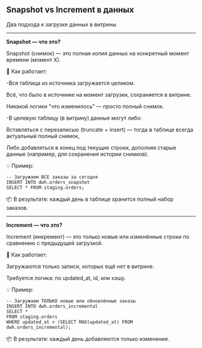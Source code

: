 ## Snapshot vs Increment в данных

Два подхода к загрузке данных в витрины

--------------------------------------------------------------------------
**Snapshot — что это?**

Snapshot (снимок) — это полная копия данных на конкретный момент времени (момент Х).

📌 Как работает:

-Вся таблица из источника загружается целиком.

Всё, что было в источнике на момент загрузки, сохраняется в витрине.

Никакой логики "что изменилось" — просто полный снимок.

-В целевую таблицу (в витрину) данные могут либо:

Вставляться с перезаписью (truncate + insert) — тогда в таблице всегда актуальный полный снимок,

Либо добавляться в конец под текущие строки, дополняя старые данные (например, для сохранения истории снимков).

💡 Пример:

```
-- Загружаем ВСЕ заказы за сегодня
INSERT INTO dwh.orders_snapshot
SELECT * FROM staging.orders;
```

📦 В результате: каждый день в таблице хранится полный набор заказов.

--------------------------------------------------------------------------
**Increment — что это?**

Increment (инкремент) — это только новые или изменённые строки по сравнению с предыдущей загрузкой.

📌 Как работает:

Загружаются только записи, которых ещё нет в витрине.

Требуется логика: по updated_at, id, или хэшу.

💡 Пример:

```
-- Загружаем ТОЛЬКО новые или обновлённые заказы
INSERT INTO dwh.orders_incremental
SELECT *
FROM staging.orders
WHERE updated_at > (SELECT MAX(updated_at) FROM dwh.orders_incremental);
```

📦 В результате: каждый день добавляются только изменения.
